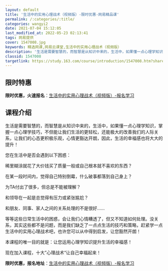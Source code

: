 ```yaml
---
layout: default
title: '生活中的实用心理战术（视频版）-限时优惠-网易精品课'
permalink: /:categories/:title/
categories: wangyi2
date: 2021-07-04 15:12:05
last_modified_at: 2022-05-23 02:13:41
tags: 网易提供
cover: 1547008.jpg
keywords: 精选网课,网易云课堂,生活中的实用心理战术（视频版）
description: '生活是需要智慧的，而智慧是从知识中来的，生活中，如果懂一点心理学知识，掌握一点心理学技巧，不但能让我们生活的更轻松，还能'
classid: 1547008
targetlink: https://study.163.com/course/introduction/1547008.htm?share=1&shareId=1025206652&utm_campaign=share&utm_medium=iphoneShare&utm_source=&utm_u=1025206652
---
```


## 限时特惠

**限时优惠，火速报名**：[生活中的实用心理战术（视频版）-报名学习](https://study.163.com/course/introduction/1547008.htm?share=1&shareId=1025206652&utm_campaign=share&utm_medium=iphoneShare&utm_source=&utm_u=1025206652)

## 课程介绍

生活是需要智慧的，而智慧是从知识中来的，生活中，如果懂一点心理学知识，掌握一点心理学技巧，不但能让我们生活的更轻松，还能极大的改善我们的人际关系，让我们的心态更积极乐观，心情更豁达开朗，因此，生活的幸福感也将大大的提升！



您在生活中是否会遇到以下困惑：

稀里糊涂就花了大价钱买了质量一般或自己根本就不喜欢的东西？

在某一段时间内，觉得自己特别倒霉，什么破事都落到自己身上？

为TA付出了很多，但总是不能被理解？

和领导在一起是总觉得有压力或紧张尴尬？

和朋友、同事、家人之间的关系处理的不是很好……



等等这些日常生活中的困惑，会让我们心情糟透了，但又不知道如何处理。没关系，其实这些都不是问题，而是我们缺乏了一点点生活的技巧和策略，赶紧学一点生活中的实用心理战术吧，也许您可以从中得到启发，让您豁然开朗！



本课程的唯一目的就是：让您运用心理学知识提升生活的幸福感！



现在加入课程，十大”心理战术“让自己幸福起来！

**限时优惠，报名地址**：[生活中的实用心理战术（视频版）-报名学习](https://study.163.com/course/introduction/1547008.htm?share=1&shareId=1025206652&utm_campaign=share&utm_medium=iphoneShare&utm_source=&utm_u=1025206652)

